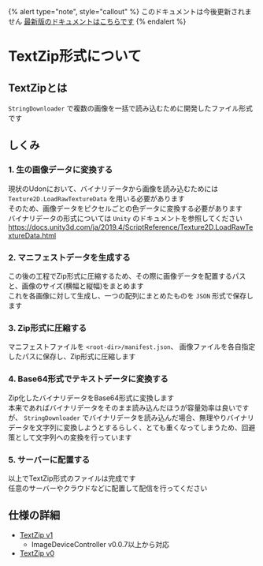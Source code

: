 {% alert type="note", style="callout" %}
このドキュメントは今後更新されません
[最新版のドキュメントはこちらです](https://docs.ootr.jp/docs/TextZip/) 
{% endalert %}

# TextZip形式について
## TextZipとは
`StringDownloader` で複数の画像を一括で読み込むために開発したファイル形式です

## しくみ
### 1. 生の画像データに変換する
現状のUdonにおいて、バイナリデータから画像を読み込むためには `Texture2D.LoadRawTextureData` を用いる必要があります  
そのため、画像データをピクセルごとの色データに変換する必要があります  
バイナリデータの形式については `Unity` のドキュメントを参照してください  
https://docs.unity3d.com/ja/2019.4/ScriptReference/Texture2D.LoadRawTextureData.html

### 2. マニフェストデータを生成する
この後の工程でZip形式に圧縮するため、その際に画像データを配置するパスと、画像のサイズ(横幅と縦幅)をまとめます  
これを各画像に対して生成し、一つの配列にまとめたものを `JSON` 形式で保存します

### 3. Zip形式に圧縮する
マニフェストファイルを `<root-dir>/manifest.json`、 画像ファイルを各自指定したパスに保存し、Zip形式に圧縮します

### 4. Base64形式でテキストデータに変換する
Zip化したバイナリデータをBase64形式に変換します  
本来であればバイナリデータをそのまま読み込んだほうが容量効率は良いですが、 `StringDownloader` でバイナリデータを読み込んだ場合、無理やりバイナリデータを文字列に変換しようとするらしく、とても重くなってしまうため、回避策として文字列への変換を行っています

### 5. サーバーに配置する
以上でTextZip形式のファイルは完成です  
任意のサーバーやクラウドなどに配置して配信を行ってください

## 仕様の詳細
- [TextZip v1](./text-zip.v1.md)
    - ImageDeviceController v0.0.7以上から対応
- [TextZip v0](./text-zip.v0.md)
